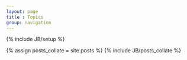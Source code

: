 ```yaml
---
layout: page
title : Topics
group: navigation
---
```

{% include JB/setup %}

{% assign posts_collate = site.posts %}
{% include JB/posts_collate %}
